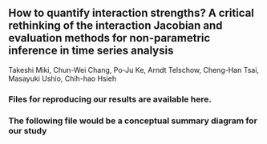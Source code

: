 ## How to quantify interaction strengths? A critical rethinking of the interaction Jacobian and evaluation methods for non-parametric inference in time series analysis
Takeshi Miki, Chun-Wei Chang, Po-Ju Ke, Arndt Telschow, Cheng-Han Tsai, Masayuki Ushio, Chih-hao Hsieh

### Files for reproducing our results are available here.


### The following file would be a conceptual summary diagram for our study
